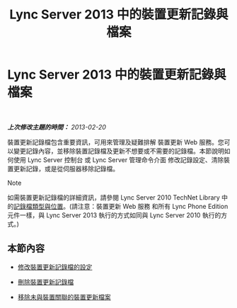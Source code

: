 ﻿---
title: Lync Server 2013 中的裝置更新記錄與檔案
TOCTitle: Lync Server 2013 中的裝置更新記錄與檔案
ms:assetid: f7f822b8-0a62-4ff2-a4cb-1ab1ed7503eb
ms:mtpsurl: https://technet.microsoft.com/zh-tw/library/JJ994090(v=OCS.15)
ms:contentKeyID: 52056265
ms.date: 08/24/2015
mtps_version: v=OCS.15
ms.translationtype: HT
---

# Lync Server 2013 中的裝置更新記錄與檔案

 

_**上次修改主題的時間：** 2013-02-20_

裝置更新記錄檔包含重要資訊，可用來管理及疑難排解 裝置更新 Web 服務。您可以變更記錄內容，並移除裝置記錄檔及更新不想要或不需要的記錄檔。本節說明如何使用 Lync Server 控制台 或 Lync Server 管理命令介面 修改記錄設定、清除裝置更新記錄，或是從伺服器移除記錄檔。

> [!NOTE]  
> 如需裝置更新記錄檔的詳細資訊，請參閱 Lync Server 2010 TechNet Library 中的<a href="http://technet.microsoft.com/zh-tw/library/gg398250(v=ocs.14).aspx">記錄檔類型與位置</a>。(請注意：裝置更新 Web 服務 和所有 Lync Phone Edition 元件一樣，與 Lync Server 2013 執行的方式如同與 Lync Server 2010 執行的方式。)



## 本節內容

  - [修改裝置更新記錄檔的設定](lync-server-2013-modify-settings-for-device-update-log-files.md)

  - [刪除裝置更新記錄檔](lync-server-2013-delete-device-update-log-files.md)

  - [移除未與裝置關聯的裝置更新檔案](lync-server-2013-remove-device-update-files-not-associated-with-a-device.md)

